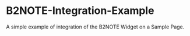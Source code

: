 # B2NOTE-Integration-Example
A simple example of integration of the B2NOTE Widget on a Sample Page.
